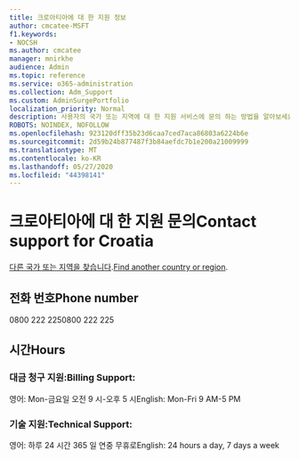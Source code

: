 ```yaml
---
title: 크로아티아에 대 한 지원 정보
author: cmcatee-MSFT
f1.keywords:
- NOCSH
ms.author: cmcatee
manager: mnirkhe
audience: Admin
ms.topic: reference
ms.service: o365-administration
ms.collection: Adm_Support
ms.custom: AdminSurgePortfolio
localization_priority: Normal
description: 사용자의 국가 또는 지역에 대 한 지원 서비스에 문의 하는 방법을 알아보세요.
ROBOTS: NOINDEX, NOFOLLOW
ms.openlocfilehash: 923120dff35b23d6caa7ced7aca86803a6224b6e
ms.sourcegitcommit: 2d59b24b877487f3b84aefdc7b1e200a21009999
ms.translationtype: MT
ms.contentlocale: ko-KR
ms.lasthandoff: 05/27/2020
ms.locfileid: "44398141"
---
```

# <a name="contact-support-for-croatia"></a><span data-ttu-id="777b3-103">크로아티아에 대 한 지원 문의</span><span class="sxs-lookup"><span data-stu-id="777b3-103">Contact support for Croatia</span></span>

<span data-ttu-id="777b3-104">[다른 국가 또는 지역을 찾습니다](../contact-support-for-business-products.md).</span><span class="sxs-lookup"><span data-stu-id="777b3-104">[Find another country or region](../contact-support-for-business-products.md).</span></span>

## <a name="phone-number"></a><span data-ttu-id="777b3-105">전화 번호</span><span class="sxs-lookup"><span data-stu-id="777b3-105">Phone number</span></span>
<span data-ttu-id="777b3-106">0800 222 225</span><span class="sxs-lookup"><span data-stu-id="777b3-106">0800 222 225</span></span>

## <a name="hours"></a><span data-ttu-id="777b3-107">시간</span><span class="sxs-lookup"><span data-stu-id="777b3-107">Hours</span></span>
### <a name="billing-support"></a><span data-ttu-id="777b3-108">대금 청구 지원:</span><span class="sxs-lookup"><span data-stu-id="777b3-108">Billing Support:</span></span>

<span data-ttu-id="777b3-109">영어: Mon-금요일 오전 9 시-오후 5 시</span><span class="sxs-lookup"><span data-stu-id="777b3-109">English: Mon-Fri 9 AM-5 PM</span></span>

### <a name="technical-support"></a><span data-ttu-id="777b3-110">기술 지원:</span><span class="sxs-lookup"><span data-stu-id="777b3-110">Technical Support:</span></span>

<span data-ttu-id="777b3-111">영어: 하루 24 시간 365 일 연중 무휴로</span><span class="sxs-lookup"><span data-stu-id="777b3-111">English: 24 hours a day, 7 days a week</span></span>
